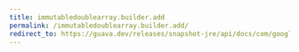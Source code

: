 ```yaml
---
title: immutabledoublearray.builder.add
permalink: /immutabledoublearray.builder.add/
redirect_to: https://guava.dev/releases/snapshot-jre/api/docs/com/google/common/primitives/ImmutableDoubleArray.Builder.html#add-double-
---
```

